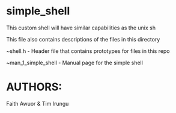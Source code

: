 # simple_shell

This custom shell will have similar capabilities as the unix sh

This file also contains descriptions of the files in this directory

~shell.h - Header file that contains prototypes for files in this repo

~man_1_simple_shell - Manual page for the simple shell


# AUTHORS:
Faith Awuor & Tim Irungu


